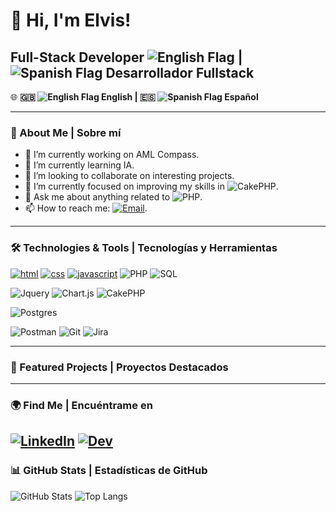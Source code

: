 # 👋 Hi, I'm Elvis!

## Full-Stack Developer ![English Flag](https://flagsapi.com/GB/flat/16.png) | ![Spanish Flag](https://flagsapi.com/ES/flat/16.png) Desarrollador Fullstack

🌐 **🇬🇧 ![English Flag](https://flagcdn.com/16x12/gb.png) English | 🇪🇸 ![Spanish Flag](https://flagcdn.com/16x12/es.png) Español**

---

### 🚀 About Me | Sobre mí

- 🔭 I’m currently working on AML Compass.
- 🌱 I’m currently learning IA.
- 👯 I’m looking to collaborate on interesting projects.
- 🤔 I’m currently focused on improving my skills in ![CakePHP](https://img.shields.io/badge/-cakephp-C92735?style=flat&logo=cakephp&logoColor=white).
- 💬 Ask me about anything related to ![PHP](https://img.shields.io/badge/-Php-396c94?style=flat&logo=Php&logoColor=white).
- 📫 How to reach me: [![Email](https://img.shields.io/badge/-Email-FF6347?style=flat&logo=gmail&logoColor=white)](mailto:evazquez@optimacompass.com).

---

### 🛠️ Technologies & Tools | Tecnologías y Herramientas

[![html](https://img.shields.io/badge/html-★★★-lightgrey?labelColor=E34F26&logo=HTML5&style=for-the-badge&logoColor=white)](https://www.w3schools.com/html)
[![css](https://img.shields.io/badge/css-★★★-lightgrey?labelColor=1572B6&logo=CSS3&style=for-the-badge&logoColor=white)](https://www.w3schools.com/css)
[![javascript](https://img.shields.io/badge/javascript-★★★-lightgrey?labelColor=F7DF1E&logo=JavaScript&style=for-the-badge&logoColor=black)](https://www.w3schools.com/js)
![PHP](https://img.shields.io/badge/PHP-★★★-lightgrey?labelColor=396c94&style=for-the-badge&logo=php&logoColor=white)
![SQL](https://img.shields.io/badge/SQL-★★★-lightgrey?labelColor=00758F?style=for-the-badge&logo=sql&logoColor=white)

![Jquery](https://img.shields.io/badge/-Jquery-0769AD?style=for-the-badge&logo=Jquery&logoColor=white)
![Chart.js](https://img.shields.io/badge/-Chart.js-fe819d?style=for-the-badge&logo=Chart.js&logoColor=white)
![CakePHP](https://img.shields.io/badge/-cakephp-C92735?style=for-the-badge&logo=cakephp&logoColor=white)

![Postgres](https://img.shields.io/badge/-Postgresql-396c94?style=for-the-badge&logo=Postgresql&logoColor=white)

![Postman](https://img.shields.io/badge/-postman-EF5B25?style=for-the-badge&logo=postman&logoColor=white)
![Git](https://img.shields.io/badge/-Git-F05032?logo=Git&style=for-the-badge&logoColor=white)
![Jira](https://img.shields.io/badge/-jira-0053cd?style=for-the-badge&logo=jira&logoColor=white)

---

### 📌 Featured Projects | Proyectos Destacados



---

### 🌍 Find Me | Encuéntrame en

[![LinkedIn](https://img.shields.io/badge/-LinkedIn-0A66C2?style=flat&logo=linkedin&logoColor=white)](https://linkedin.com)
[![Dev](https://img.shields.io/badge/-Dev-000000?style=flat&logo=Dev&logoColor=white)](https://dev.to/evazquez)
---

### 📊 GitHub Stats | Estadísticas de GitHub

![GitHub Stats](https://github-readme-stats.vercel.app/api?username=evazquez2025&show_icons=true&hide_title=true&count_private=true&hide=prs)
![Top Langs](https://github-readme-stats.vercel.app/api/top-langs/?username=evazquez2025&layout=compact&langs_count=8)
